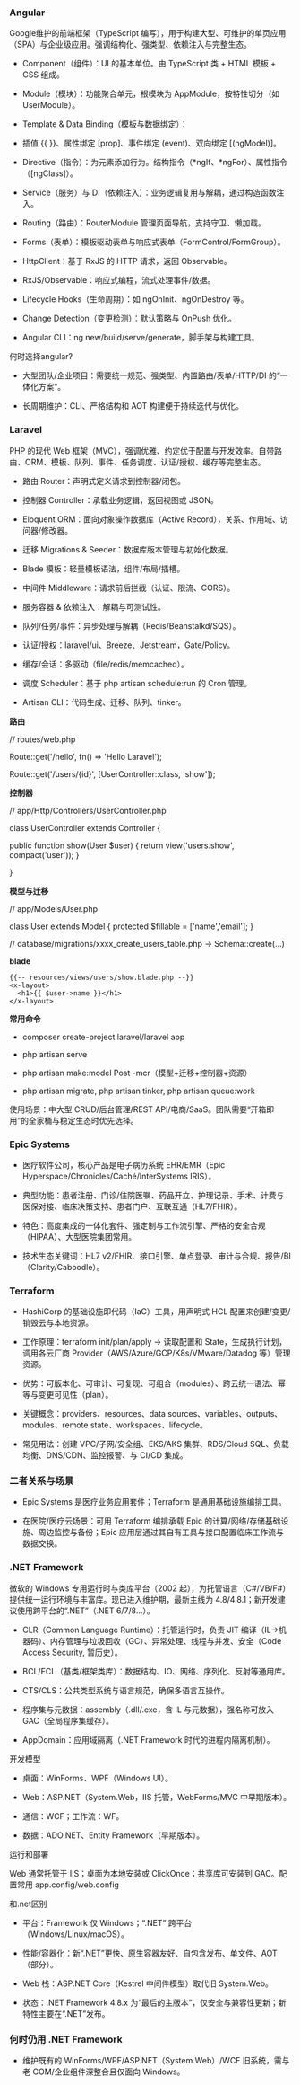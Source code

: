 ### Angular

Google维护的前端框架（TypeScript 编写），用于构建大型、可维护的单页应用（SPA）与企业级应用。强调结构化、强类型、依赖注入与完整生态。

- Component（组件）：UI 的基本单位。由 TypeScript 类 + HTML 模板 + CSS 组成。

- Module（模块）：功能聚合单元，根模块为 AppModule，按特性切分（如 UserModule）。

- Template & Data Binding（模板与数据绑定）：

- 插值 {{ }}、属性绑定 [prop]、事件绑定 (event)、双向绑定 [(ngModel)]。

- Directive（指令）：为元素添加行为。结构指令（*ngIf、*ngFor）、属性指令（[ngClass]）。

- Service（服务）与 DI（依赖注入）：业务逻辑复用与解耦，通过构造函数注入。

- Routing（路由）：RouterModule 管理页面导航，支持守卫、懒加载。

- Forms（表单）：模板驱动表单与响应式表单（FormControl/FormGroup）。

- HttpClient：基于 RxJS 的 HTTP 请求，返回 Observable。

- RxJS/Observable：响应式编程，流式处理事件/数据。

- Lifecycle Hooks（生命周期）：如 ngOnInit、ngOnDestroy 等。

- Change Detection（变更检测）：默认策略与 OnPush 优化。

- Angular CLI：ng new/build/serve/generate，脚手架与构建工具。



何时选择angular?

- 大型团队/企业项目：需要统一规范、强类型、内置路由/表单/HTTP/DI 的“一体化方案”。

- 长周期维护：CLI、严格结构和 AOT 构建便于持续迭代与优化。



### Laravel

PHP 的现代 Web 框架（MVC），强调优雅、约定优于配置与开发效率。自带路由、ORM、模板、队列、事件、任务调度、认证/授权、缓存等完整生态。

- 路由 Router：声明式定义请求到控制器/闭包。

- 控制器 Controller：承载业务逻辑，返回视图或 JSON。

- Eloquent ORM：面向对象操作数据库（Active Record），关系、作用域、访问器/修改器。

- 迁移 Migrations & Seeder：数据库版本管理与初始化数据。

- Blade 模板：轻量模板语法，组件/布局/插槽。

- 中间件 Middleware：请求前后拦截（认证、限流、CORS）。

- 服务容器 & 依赖注入：解耦与可测试性。

- 队列/任务/事件：异步处理与解耦（Redis/Beanstalkd/SQS）。

- 认证/授权：laravel/ui、Breeze、Jetstream，Gate/Policy。

- 缓存/会话：多驱动（file/redis/memcached）。

- 调度 Scheduler：基于 php artisan schedule:run 的 Cron 管理。

- Artisan CLI：代码生成、迁移、队列、tinker。



**路由**

// routes/web.php

Route::get('/hello', fn() => 'Hello Laravel');

Route::get('/users/{id}', [UserController::class, 'show']);



**控制器**

// app/Http/Controllers/UserController.php

class UserController extends Controller {

 public function show(User $user) { return view('users.show', compact('user')); }

}



**模型与迁移**

// app/Models/User.php

class User extends Model { protected $fillable = ['name','email']; }

// database/migrations/xxxx_create_users_table.php -> Schema::create(...)



**blade**

```
{{-- resources/views/users/show.blade.php --}}
<x-layout>
  <h1>{{ $user->name }}</h1>
</x-layout>
```



**常用命令**

- composer create-project laravel/laravel app

- php artisan serve

- php artisan make:model Post -mcr（模型+迁移+控制器+资源）

- php artisan migrate, php artisan tinker, php artisan queue:work



使用场景：中大型 CRUD/后台管理/REST API/电商/SaaS。团队需要“开箱即用”的全家桶与稳定生态时优先选择。



### Epic Systems

- 医疗软件公司，核心产品是电子病历系统 EHR/EMR（Epic Hyperspace/Chronicles/Caché/InterSystems IRIS）。

- 典型功能：患者注册、门诊/住院医嘱、药品开立、护理记录、手术、计费与医保对接、临床决策支持、患者门户、互联互通（HL7/FHIR）。

- 特色：高度集成的一体化套件、强定制与工作流引擎、严格的安全合规（HIPAA）、大型医院集团常用。

- 技术生态关键词：HL7 v2/FHIR、接口引擎、单点登录、审计与合规、报告/BI（Clarity/Caboodle）。

### Terraform

- HashiCorp 的基础设施即代码（IaC）工具，用声明式 HCL 配置来创建/变更/销毁云与本地资源。

- 工作原理：terraform init/plan/apply → 读取配置和 State，生成执行计划，调用各云厂商 Provider（AWS/Azure/GCP/K8s/VMware/Datadog 等）管理资源。

- 优势：可版本化、可审计、可复现、可组合（modules）、跨云统一语法、幂等与变更可见性（plan）。

- 关键概念：providers、resources、data sources、variables、outputs、modules、remote state、workspaces、lifecycle。

- 常见用法：创建 VPC/子网/安全组、EKS/AKS 集群、RDS/Cloud SQL、负载均衡、DNS/CDN、监控报警、与 CI/CD 集成。

### 二者关系与场景

- Epic Systems 是医疗业务应用套件；Terraform 是通用基础设施编排工具。

- 在医院/医疗云场景：可用 Terraform 编排承载 Epic 的计算/网络/存储基础设施、周边监控与备份；Epic 应用层通过其自有工具与接口配置临床工作流与数据交换。



### .NET Framework 

微软的 Windows 专用运行时与类库平台（2002 起），为托管语言（C#/VB/F#）提供统一运行环境与丰富库。现已进入维护期，最新主线为 4.8/4.8.1；新开发建议使用跨平台的“.NET”（.NET 6/7/8…）。



- CLR（Common Language Runtime）：托管运行时，负责 JIT 编译（IL→机器码）、内存管理与垃圾回收（GC）、异常处理、线程与并发、安全（Code Access Security, 暂历史）。

- BCL/FCL（基类/框架类库）：数据结构、IO、网络、序列化、反射等通用库。

- CTS/CLS：公共类型系统与语言规范，确保多语言互操作。

- 程序集与元数据：assembly（.dll/.exe，含 IL 与元数据），强名称可放入 GAC（全局程序集缓存）。

- AppDomain：应用域隔离（.NET Framework 时代的进程内隔离机制）。



开发模型

- 桌面：WinForms、WPF（Windows UI）。

- Web：ASP.NET（System.Web，IIS 托管，WebForms/MVC 中早期版本）。

- 通信：WCF；工作流：WF。

- 数据：ADO.NET、Entity Framework（早期版本）。



运行和部署

Web 通常托管于 IIS；桌面为本地安装或 ClickOnce；共享库可安装到 GAC。配置常用 app.config/web.config



和.net区别

- 平台：Framework 仅 Windows；“.NET” 跨平台（Windows/Linux/macOS）。

- 性能/容器化：新“.NET”更快、原生容器友好、自包含发布、单文件、AOT（部分）。

- Web 栈：ASP.NET Core（Kestrel 中间件模型）取代旧 System.Web。

- 状态：.NET Framework 4.8.x 为“最后的主版本”，仅安全与兼容性更新；新特性主要在“.NET”发布。



### 何时仍用 .NET Framework

- 维护既有的 WinForms/WPF/ASP.NET（System.Web）/WCF 旧系统，需与老 COM/企业组件深整合且仅面向 Windows。